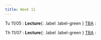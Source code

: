 ```yaml
---
title: Week 11
---
```


Tu 11/05
: **Lecture**{: .label .label-green } [TBA](/assets/lecture-notes/collection-F24.pdf)
    : 

Th 11/07
: **Lecture**{: .label .label-green } [TBA](/assets/lecture-notes/collection-F24.pdf)
    : 
